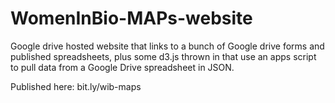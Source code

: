 WomenInBio-MAPs-website
=======================

Google drive hosted website that links to a bunch of Google drive forms and published spreadsheets, plus some d3.js thrown in that use an apps script to pull data from a Google Drive spreadsheet in JSON.

Published here: bit.ly/wib-maps

